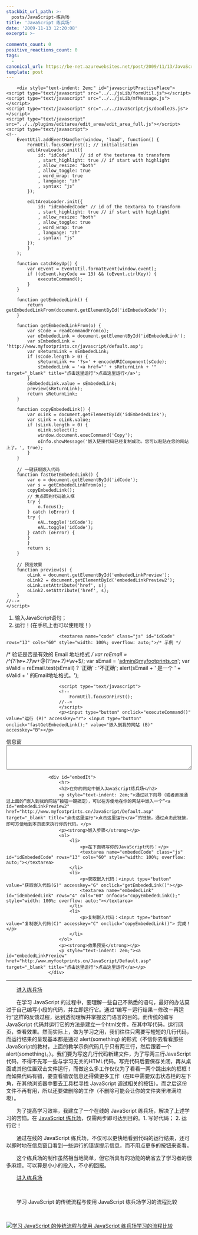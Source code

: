 ```yaml
---
stackbit_url_path: >-
  posts/JavaScript-练兵场
title: 'JavaScript 练兵场'
date: '2009-11-13 12:20:08'
excerpt: >-
  
comments_count: 0
positive_reactions_count: 0
tags: 
  - 
canonical_url: https://be-net.azurewebsites.net/post/2009/11/13/JavaScript-练兵场
template: post
---
```


        <div style="text-indent: 2em;" id="javascriptPractisePlace">
    <script type="text/javascript" src="../../jsLib/formUtil.js"></script>
    <script type="text/javascript" src="../../jsLib/mfMessage.js"></script>
    <script type="text/javascript" src="../../JavaScript/js/doodleJS.js"></script>
    <script type="text/javascript" src="../../plugins/editarea/edit_area/edit_area_full.js"></script>
    <script type="text/javascript">
    <!--
        EventUtil.addEventHandler(window, 'load', function() {
            FormUtil.focusOnFirst(); // initialisation
            editAreaLoader.init({
                id: "idCode"	// id of the textarea to transform		
			    , start_highlight: true	// if start with highlight
			    , allow_resize: "both"
			    , allow_toggle: true
			    , word_wrap: true
			    , language: "zh"
			    , syntax: "js"
            });

            editAreaLoader.init({
                id: "idEmbededCode"	// id of the textarea to transform		
			    , start_highlight: true	// if start with highlight
			    , allow_resize: "both"
			    , allow_toggle: true
			    , word_wrap: true
			    , language: "zh"
			    , syntax: "js"
            });
            }
        );

        function catchKeyUp() {
            var oEvent = EventUtil.formatEvent(window.event);
            if ((oEvent.keyCode == 13) && (oEvent.ctrlKey)) {
                executeCommand();
            }
        }

        function getEmbededLink() {
            return getEmbededLinkFrom(document.getElementById('idEmbededCode'));
        }

        function getEmbededLinkFrom(o) {
            var sCode = readCommandFrom(o);
            var oEmbededLink = document.getElementById('idEmbededLink');
            var sEmbededLink = 'http://www.myfootprints.cn/javascript/default.asp';
            var sReturnLink = sEmbededLink;
            if (sCode.length > 0) {
                sReturnLink += '?s=' + encodeURIComponent(sCode);
                sEmbededLink = '<a href="' + sReturnLink + '" target="_blank" title="点击这里运行">点击这里运行</a>';
            }
            oEmbededLink.value = sEmbededLink;
            preview(sReturnLink);
            return sReturnLink;
        }

        function copyEmbededLink() {
            var oLink = document.getElementById('idEmbededLink');
            var sLink = oLink.value;
            if (sLink.length > 0) {
                oLink.select();
                window.document.execCommand('Copy');
                oInfo.showMessage('嵌入链接代码已经复制成功。您可以粘贴在您的网站上了。', true);
            }
        }

        // 一键获取嵌入代码
        function fastGetEmbededLink() {
            var o = document.getElementById('idCode');
            var s = getEmbededLinkFrom(o);
            copyEmbededLink();
            // 焦点回到代码输入框
            try {
                o.focus();
            } catch (oError) {
            try {
                eAL.toggle('idCode');
                eAL.toggle('idCode');
            } catch (oError) {
            }
            }
            return s;
        }

        // 预览效果
        function preview(s) {
            oLink = document.getElementById('embededLinkPreview');
            oLink2 = document.getElementById('embededLinkPreview2');
            oLink.setAttribute('href', s);
            oLink2.setAttribute('href', s);
        }
    //-->
    </script>
<div>
                        <div class="tip">
                            <ol>
                                <li>输入JavaScript语句；</li>
                                <li>运行！(在手机上也可以使用哦！)</li>
                            </ol>
                        </div>

                        <textarea name="code" class="js" id="idCode" rows="13" cols="60" style="width: 100%; overflow: auto;">/* 示例 */
/* 验证是否是有效的 Email 地址格式 */
var reEmail = /^(?:\w+\.?)*\w+@(?:\w+\.?)*\w+$/;
var sEmail = 'admin@myfootprints.cn';
var sValid = reEmail.test(sEmail) ? '正确' : '不正确';
alert(sEmail + ' 是一个 ' + sValid + ' 的Email地址格式。');</textarea>
                        
                        <script type="text/javascript">
                        <!--
                            FormUtil.focusOnFirst();
                        //-->
                        </script>
                        <p><input type="button" onclick="executeCommand()" value="运行 (R)" accesskey="r"> <input type="button" onclick="fastGetEmbededLink();" value="嵌入到我的网站 (B)" accesskey="B"></p>
<div>信息窗</div>
                        <textarea name="monitorWindow" class="" id="idMonitorWindow" rows="4" cols="80" readonly="readonly" style="width: 100%; overflow: auto;"></textarea>
</div>

                    <div id="embedIt">
                        <hr>
                        <h2>在你的网站中嵌入JavaScript练兵场</h2>
                        <p style="text-indent: 2em;">通过以下向导（或者直接通过上面的“嵌入到我的网站”按钮一键搞定），可以在方便地在你的网站中嵌入一个“<a id="embededLinkPreview2" href="http://www.myfootprints.cn/JavaScript/Default.asp" target="_blank" title="点击这里运行">点击这里运行</a>”的链接，通过点击此链接，即可方便地到本页面来执行你的代码。</p>
                        <p><strong>嵌入步骤</strong></p>
                        <ol>
                            <li>
                                <p>在下面填写你的JavaScript代码：</p>
                                <textarea name="embededCode" class="js" id="idEmbededCode" rows="13" cols="60" style="width: 100%; overflow: auto;"></textarea>
                            </li>
                            <li>
                                <p>获取嵌入代码：<input type="button" value="获取嵌入代码(G)" accesskey="G" onclick="getEmbededLink()"></p>
                                <textarea name="embededLink" id="idEmbededLink" rows="4" cols="60" onfocus="copyEmbededLink();" style="width: 100%; overflow: auto;"></textarea>
                            </li>
                            <li>
                                <p>复制嵌入代码：<input type="button" value="复制嵌入代码(C)" accesskey="C" onclick="copyEmbededLink()"> 完成！</p>
                            </li>
                        </ol>
                        <p><strong>效果预览</strong></p>
                        <p style="text-indent: 2em;"><a id="embededLinkPreview" href="http:/www.myfootprints.cn/JavaScript/Default.asp" target="_blank" title="点击这里运行">点击这里运行</a></p>
                    </div>
</div>
<div style="text-indent: 2em;">
<hr>
<p><a target="_blank" href="http://www.myfootprints.cn/JavaScript">进入练兵场</a></p><p>在学习 JavaScript 的过程中，要理解一些自己不熟悉的语句，最好的办法莫过于自己编写小段的代码，并立即运行它。通过“编写－运行结果－修改－再运行”这样的反馈过程，达到透彻理解并掌握这门语言的目的。而传统的编写 JavaScript 代码并运行它的方法是建立一个html文件，在其中写代码，运行网页，查看效果。然而实际上，做为学习之用，我们往往只需要写短短的几行代码，而运行结果的呈现基本都是通过 alert(something) 的形式（不信你去看看那些JavaScript的教材，上面的教学示例代码几乎只有两三行，然后跟着一个 alert(something)。）。我们要为写这几行代码新建文件，为了写两三行JavaScript代码，不得不先写一些与学习无关的HTML代码。写完代码后要保存关闭，再从桌面或其他位置双击文件运行，而做这么多工作仅仅为了看看一两个跳出来的框框！而如果代码有错，要查看错误信息还得做更多工作（在IE中需要双击状态栏的左下角，在其他浏览器中要去工具栏寻找 JavaScript 调试相关的按钮）。而之后这份文件不再有用，所以还要做删除的工作（不删除可能会让你的文件夹里堆满垃圾）。</p><p>为了提高学习效率，我建立了一个在线的 JavaScript 练兵场，解决了上述学习的苦恼。在 <a target="_blank" href="http://www.myfootprints.cn/JavaScript">JavaScript 练兵场</a>，仅需两步即可达到目的。1. 写好代码； 2. 运行它！</p><p>通过在线的 JavaScript 练兵场，不仅可以更快地看到代码的运行结果，还可以即时地在信息窗口看到一些运行的错误提示信息，而不用点更多的按钮来查看。</p><p>这个练兵场的制作虽然相当地简单，但它所具有的功能的确省去了学习者的很多麻烦。可以算是小小的投入，不小的回报。</p><p><a target="_blank" href="http://www.myfootprints.cn/JavaScript">进入练兵场</a></p><p>&nbsp;</p><p>学习 JavaScript 的传统流程与使用 JavaScript 练兵场学习的流程比较</p></div><p>&nbsp;</p><p><a target="_blank" href="http://www.myfootprints.cn/JavaScript"><img onload="ResizeImage(this,520)" alt="学习 JavaScript 的传统流程与使用 JavaScript 练兵场学习的流程比较" src="https://raw.githubusercontent.com/Jeff-Tian/blogengine.net/master/Source/BlogEngine/BlogEngine.NET/App_Data/files/image_413.png"></a></p>
      